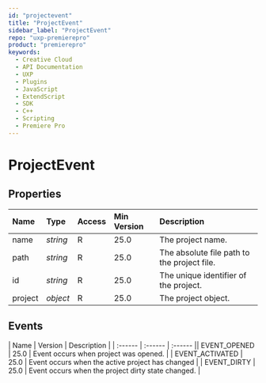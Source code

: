 ```yaml
---
id: "projectevent"
title: "ProjectEvent"
sidebar_label: "ProjectEvent"
repo: "uxp-premierepro"
product: "premierepro"
keywords:
  - Creative Cloud
  - API Documentation
  - UXP
  - Plugins
  - JavaScript
  - ExtendScript
  - SDK
  - C++
  - Scripting
  - Premiere Pro
---
```


# ProjectEvent  

## Properties

| Name | Type | Access | Min Version | Description |
| :------ | :------ | :------ | :------ | :------ |
| name | *string* | R | 25.0 | The project name. |
| path | *string* | R | 25.0 | The absolute file path to the project file. |
| id | *string* | R | 25.0 | The unique identifier of the project. |
| project | *object* | R | 25.0 | The project object. |



## Events

| Name | Version | Description |
| :------ | :------ | :------ || EVENT_OPENED | 25.0 | Event occurs when project was opened. |
| EVENT_ACTIVATED | 25.0 | Event occurs when the active project has changed |
| EVENT_DIRTY | 25.0 | Event occurs when the project dirty state changed. |
